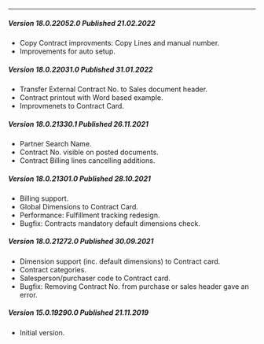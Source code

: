 ---
##### Version 18.0.22052.0 Published 21.02.2022
- Copy Contract improvments: Copy Lines and manual number.
- Improvements for auto setup.

##### Version 18.0.22031.0 Published 31.01.2022
- Transfer External Contract No. to Sales document header.
- Contract printout with Word based example.
- Improvmenets to Contract Card.

##### Version 18.0.21330.1 Published 26.11.2021
- Partner Search Name.
- Contract No. visible on posted documents.
- Contract Billing lines cancelling additions.

##### Version 18.0.21301.0 Published 28.10.2021
- Billing support.
- Global Dimensions to Contract Card.
- Performance: Fulfillment tracking redesign.
- Bugfix: Contracts mandatory default dimensions check.

##### Version 18.0.21272.0 Published 30.09.2021
- Dimension support (inc. default dimensions) to Contract card.
- Contract categories.
- Salesperson/purchaser code to Contract card.
- Bugfix: Removing Contract No. from purchase or sales header gave an error.

##### Version 15.0.19290.0 Published 21.11.2019
- Initial version.
